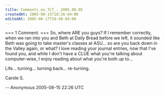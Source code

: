```yaml
---
title: Comments_on_TLT_-_2005.08.05
createdAt: 2005-08-15T18:26-04:00
editedAt: 2005-08-17T19:48-04:00
---
```


=== 1 Comment. ===
So, where ARE you guys? If I remember correctly, when we ran into you and Beth at Daily Bread before we left, it sounded like Beth was going to take master's classes at ASU... so are you back down in the Valley again, or what? I love reading your journal entries, now that I've found you, and while I don't have a CLUE what you're talking about computer-wise, I enjoy reading about what you're both up to...


Life...
turning...
turning back...
re-turning.

Carole S.

-- Anonymous 2005-08-15 22:26 UTC


